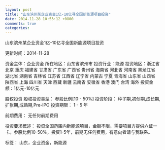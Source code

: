 ```yaml
---
layout: post
title: "山东滨州某企业资金1亿-10亿寻全国新能源项目投资"
date: 2014-11-28 10:53:12 +0800
comments: true
categories: 
---
```

山东滨州某企业资金1亿-10亿寻全国新能源项目投资



更新时间：2014-11-28

资金主体：企业资金
所在地区：山东省滨州市
投资行业：能源
投资地区：浙江省 北京 重庆 福建省 甘肃省 广东省 广西省 贵州省 海南省 河北省 河南省 黑龙江省 湖北省 湖南省 吉林省 江苏省 江西省 辽宁省 内蒙古 宁夏 青海省 山东省 山西省 陕西省 上海 四川省 天津 西藏 新疆 云南省 安徽省 香港 澳门 台湾 海外
投资金额：1亿元-10亿元

股权投资
股权投资类型：
                            参股比例[10 - 50%] 
                                                                                投资阶段：
                            种子期,初创期,成长期,扩张期,成熟期,Pre-IPO 
                                                                                                                                        投资期限：
                            1 - 5 年

前期费用：
无任何前期费用

投资要求概述：
投资全国范围内新能源项目，金额不限，需要项目方提供六证一卡。参股比例10-50%，投资1-5年，前期无任何费用，有意向者请与我联系。

标签：
山东，企业资金，新能源

